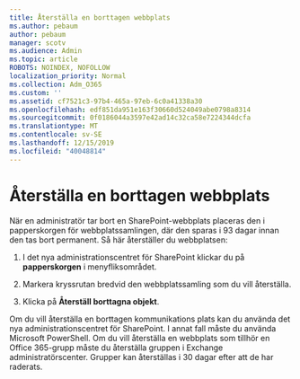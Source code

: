 ```yaml
---
title: Återställa en borttagen webbplats
ms.author: pebaum
author: pebaum
manager: scotv
ms.audience: Admin
ms.topic: article
ROBOTS: NOINDEX, NOFOLLOW
localization_priority: Normal
ms.collection: Adm_O365
ms.custom: ''
ms.assetid: cf7521c3-97b4-465a-97eb-6c0a41338a30
ms.openlocfilehash: edf851da951e163f30660d524049abe0798a8314
ms.sourcegitcommit: 0f0186044a3597e42ad14c32ca58e7224344dcfa
ms.translationtype: MT
ms.contentlocale: sv-SE
ms.lasthandoff: 12/15/2019
ms.locfileid: "40048814"
---
```

# <a name="restore-a-deleted-site"></a>Återställa en borttagen webbplats

När en administratör tar bort en SharePoint-webbplats placeras den i papperskorgen för webbplatssamlingen, där den sparas i 93 dagar innan den tas bort permanent. Så här återställer du webbplatsen:
  
1. I det nya administrationscentret för SharePoint klickar du på **papperskorgen** i menyfliksområdet. 
    
2. Markera kryssrutan bredvid den webbplatssamling som du vill återställa.
    
3. Klicka på **Återställ borttagna objekt**.
    
Om du vill återställa en borttagen kommunikations plats kan du använda det nya administrationscentret för SharePoint. I annat fall måste du använda Microsoft PowerShell. Om du vill återställa en webbplats som tillhör en Office 365-grupp måste du återställa gruppen i Exchange administratörscenter. Grupper kan återställas i 30 dagar efter att de har raderats.
  

